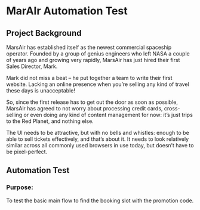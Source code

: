 # MarAIr Automation Test

## Project Background
MarsAir has established itself as the newest commercial spaceship operator. Founded by a group of genius engineers who left NASA a couple of years ago and growing very rapidly, MarsAir has just hired their first Sales Director, Mark.

Mark did not miss a beat – he put together a team to write their first website. Lacking an online presence when you’re selling any kind of travel these days is unacceptable!

So, since the first release has to get out the door as soon as possible, MarsAir has agreed to not worry about processing credit cards, cross-selling or even doing any kind of content management for now: it’s just trips to the Red Planet, and nothing else.

The UI needs to be attractive, but with no bells and whistles: enough to be able to sell tickets effectively, and that’s about it. It needs to look relatively similar across all commonly used browsers in use today, but doesn’t have to be pixel-perfect.

## Automation Test
### Purpose: 
To test the basic main flow to find the booking slot with the promotion code.  
